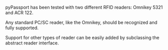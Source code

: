 pyPassport has been tested with two different RFID readers: Omnikey 5321 and ACR 122.

Any standard PC/SC reader, like the Omnikey, should be recognized and fully supported.

Support for other types of reader can be easily added by subclassing the abstract reader interface.